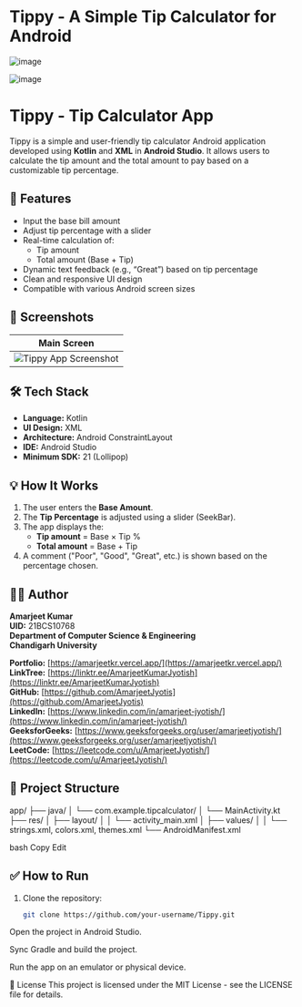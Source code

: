 # Tippy - A Simple Tip Calculator for Android

![image](https://github.com/user-attachments/assets/e1bd540a-b1b3-4082-bc99-1e9b496da55f)


![image](https://github.com/user-attachments/assets/3338bfa0-ecaa-4bae-aa91-63d627844241)

# Tippy - Tip Calculator App

Tippy is a simple and user-friendly tip calculator Android application developed using **Kotlin** and **XML** in **Android Studio**. It allows users to calculate the tip amount and the total amount to pay based on a customizable tip percentage.

## 🚀 Features

- Input the base bill amount
- Adjust tip percentage with a slider
- Real-time calculation of:
  - Tip amount
  - Total amount (Base + Tip)
- Dynamic text feedback (e.g., “Great”) based on tip percentage
- Clean and responsive UI design
- Compatible with various Android screen sizes

## 📱 Screenshots

| Main Screen |
|-------------|
| ![Tippy App Screenshot](screenshots/tippy_main.png) |

## 🛠️ Tech Stack

- **Language:** Kotlin
- **UI Design:** XML
- **Architecture:** Android ConstraintLayout
- **IDE:** Android Studio
- **Minimum SDK:** 21 (Lollipop)

## 💡 How It Works

1. The user enters the **Base Amount**.
2. The **Tip Percentage** is adjusted using a slider (SeekBar).
3. The app displays the:
   - **Tip amount** = Base × Tip %
   - **Total amount** = Base + Tip
4. A comment ("Poor", "Good", "Great", etc.) is shown based on the percentage chosen.

## 🧑‍💻 Author

**Amarjeet Kumar**  
**UID:** 21BCS10768  
**Department of Computer Science & Engineering**  
**Chandigarh University**

**Portfolio:** [https://amarjeetkr.vercel.app/](https://amarjeetkr.vercel.app/)  
**LinkTree:** [https://linktr.ee/AmarjeetKumarJyotish](https://linktr.ee/AmarjeetKumarJyotish)  
**GitHub:** [https://github.com/AmarjeetJyotis](https://github.com/AmarjeetJyotis)  
**LinkedIn:** [https://www.linkedin.com/in/amarjeet-jyotish/](https://www.linkedin.com/in/amarjeet-jyotish/)  
**GeeksforGeeks:** [https://www.geeksforgeeks.org/user/amarjeetjyotish/](https://www.geeksforgeeks.org/user/amarjeetjyotish/)  
**LeetCode:** [https://leetcode.com/u/AmarjeetJyotish/](https://leetcode.com/u/AmarjeetJyotish/)



## 📂 Project Structure

app/
├── java/
│ └── com.example.tipcalculator/
│ └── MainActivity.kt
├── res/
│ ├── layout/
│ │ └── activity_main.xml
│ ├── values/
│ │ └── strings.xml, colors.xml, themes.xml
└── AndroidManifest.xml

bash
Copy
Edit

## ✅ How to Run

1. Clone the repository:
   ```bash
   git clone https://github.com/your-username/Tippy.git
Open the project in Android Studio.

Sync Gradle and build the project.

Run the app on an emulator or physical device.


📜 License
This project is licensed under the MIT License - see the LICENSE file for details.

